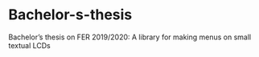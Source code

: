 # Bachelor-s-thesis
Bachelor’s thesis on FER 2019/2020: A library for making menus on small textual LCDs
